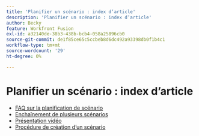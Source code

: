 ```yaml
---
title: 'Planifier un scénario : index d’article'
description: 'Planifier un scénario : index d’article'
author: Becky
feature: Workfront Fusion
exl-id: a32140de-38b3-438b-bcb4-058a25896cb0
source-git-commit: de1f85ce65c5ccbeb8d6dc492a93398db0f1b4c1
workflow-type: tm+mt
source-wordcount: '29'
ht-degree: 0%

---
```


# Planifier un scénario : index d’article

* [FAQ sur la planification de scénario](/help/workfront-fusion/create-scenarios/plan-a-scenario/faq.md)
* [Enchaînement de plusieurs scénarios](/help/workfront-fusion/create-scenarios/plan-a-scenario/chain-scenarios.md)
* [Présentation vidéo](/help/workfront-fusion/create-scenarios/plan-a-scenario/fusion-basics-videos.md)
* [Procédure de création d’un scénario](/help/workfront-fusion/create-scenarios/plan-a-scenario/create-a-scenario-workflow.md)
